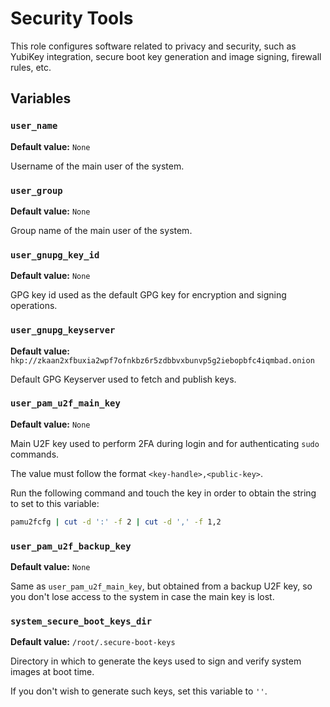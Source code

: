 # Security Tools

This role configures software related to privacy and security, such as
YubiKey integration, secure boot key generation and image signing, firewall
rules, etc.

## Variables

### `user_name`

**Default value:** `None`

Username of the main user of the system.

### `user_group`

**Default value:** `None`

Group name of the main user of the system.

### `user_gnupg_key_id`

**Default value:** `None`

GPG key id used as the default GPG key for encryption and signing operations.

### `user_gnupg_keyserver`

**Default value:** `hkp://zkaan2xfbuxia2wpf7ofnkbz6r5zdbbvxbunvp5g2iebopbfc4iqmbad.onion`

Default GPG Keyserver used to fetch and publish keys.

### `user_pam_u2f_main_key`

**Default value:** `None`

Main U2F key used to perform 2FA during login and for authenticating `sudo`
commands.

The value must follow the format `<key-handle>,<public-key>`.

Run the following command and touch the key in order to obtain the string
to set to this variable:

```sh
pamu2fcfg | cut -d ':' -f 2 | cut -d ',' -f 1,2
```

### `user_pam_u2f_backup_key`

**Default value:** `None`

Same as `user_pam_u2f_main_key`, but obtained from a backup U2F key, so you
don't lose access to the system in case the main key is lost.

### `system_secure_boot_keys_dir`

**Default value:** `/root/.secure-boot-keys`

Directory in which to generate the keys used to sign and verify system images
at boot time.

If you don't wish to generate such keys, set this variable to `''`.
